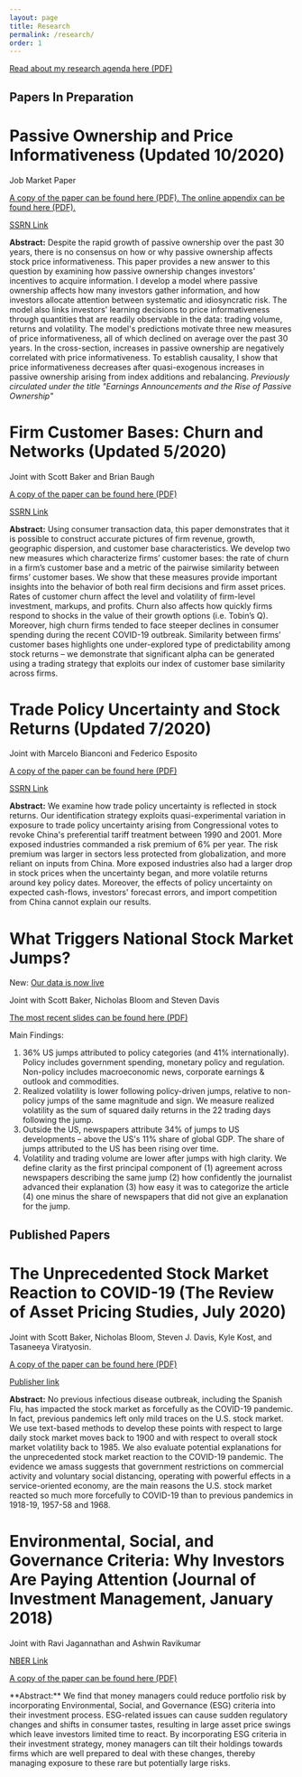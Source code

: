 ```yaml
---
layout: page
title: Research
permalink: /research/
order: 1
---
```


<p>
  <a href="/images/MS_research_agenda.pdf" target="_blank">
    Read about my research agenda here (PDF)
  </a>
</p>

## Papers In Preparation

# Passive Ownership and Price Informativeness (Updated 10/2020)
Job Market Paper

<p>
  <a href="/images/sammon_jmp.pdf" target="_blank">
    A copy of the paper can be found here (PDF).
  </a>   <a href="/images/sammon_jmp_appendix.pdf" target="_blank">
    The online appendix can be found here (PDF).
  </a>
</p>

<a href="https://papers.ssrn.com/sol3/papers.cfm?abstract_id=3694777" title="b1">SSRN Link</a>

**Abstract:** Despite the rapid growth of passive ownership over the past 30 years, there is no consensus on how or why passive ownership affects stock price informativeness.  This paper provides a new answer to this question by examining how passive ownership changes investors' incentives to acquire information.  I develop a model where passive ownership affects how many investors gather information, and how investors allocate attention between systematic and idiosyncratic risk.     The model also links investors' learning decisions to price informativeness through quantities that are readily observable in the data: trading volume, returns and volatility.  The model's predictions motivate three new measures of price informativeness, all of which declined on average over the past 30 years.  In the cross-section, increases in passive ownership are negatively correlated with price informativeness.  To establish causality, I show that price informativeness decreases after quasi-exogenous increases in passive ownership arising from index additions and rebalancing.
*Previously circulated under the title "Earnings Announcements and the Rise of Passive Ownership"*


# Firm Customer Bases: Churn and Networks (Updated 5/2020)

Joint with Scott Baker and Brian Baugh

<p>
  <a href="/images/fcb.pdf" target="_blank">
    A copy of the paper can be found here (PDF)
  </a>
</p>

<a href="https://papers.ssrn.com/sol3/papers.cfm?abstract_id=3605582" title="b1">SSRN Link</a>

**Abstract:**  Using consumer transaction data, this paper demonstrates that it is possible to construct accurate pictures of firm revenue, growth, geographic dispersion, and customer base characteristics. We develop two new measures which characterize firms’ customer bases: the rate of churn in a firm’s customer base and a metric of the pairwise similarity between firms’ customer bases. We show that these measures provide important insights into the behavior of both real firm decisions and firm asset prices. Rates of customer churn affect the level and volatility of firm-level investment, markups, and profits. Churn also affects how quickly firms respond to shocks in the value of their growth options (i.e. Tobin’s Q). Moreover, high churn firms tended to face steeper declines in consumer spending during the recent COVID-19 outbreak. Similarity between firms’ customer bases highlights one under-explored type of predictability among stock returns – we demonstrate that significant alpha can be generated using a trading strategy that exploits our index of customer base similarity across firms.


# Trade Policy Uncertainty and Stock Returns (Updated 7/2020)

Joint with Marcelo Bianconi and Federico Esposito

<p>
  <a href="/images/bes_trade.pdf" target="_blank">
    A copy of the paper can be found here (PDF)
  </a>
</p>

<a href="https://papers.ssrn.com/sol3/papers.cfm?abstract_id=3340700" title="b1">SSRN Link</a>

**Abstract:** We examine how trade policy uncertainty is reflected in stock returns. Our identification
strategy exploits quasi-experimental variation in exposure to trade policy uncertainty
arising from Congressional votes to revoke China's preferential tariff treatment between
1990 and 2001. More exposed industries commanded a risk premium of 6% per year.
The risk premium was larger in sectors less protected from globalization, and more
reliant on inputs from China. More exposed industries also had a larger drop in stock
prices when the uncertainty began, and more volatile returns around key policy dates.
Moreover, the effects of policy uncertainty on expected cash-flows, investors' forecast
errors, and import competition from China cannot explain our results.

# What Triggers National Stock Market Jumps? 

New: [Our data is now live](https://stockmarketjumps.com/)

Joint with Scott Baker, Nicholas Bloom and Steven Davis

<p>
  <a href="/images/big_jumps.pdf" target="_blank">
    The most recent slides can be found here (PDF)
  </a>
</p>

Main Findings: 
1) 36% US jumps attributed to policy categories (and 41% internationally).  Policy includes government spending, monetary policy and regulation.  Non-policy includes macroeconomic news, corporate earnings & outlook and commodities.
2) Realized volatility is lower following policy-driven jumps, relative to non-policy jumps of the same magnitude and sign.  We measure realized volatility as the sum of squared daily returns in the 22 trading days following the jump.
3) Outside the US, newspapers attribute 34% of jumps to US developments – above the US's 11% share of global GDP.  The share of jumps attributed to the US has been rising over time.
4) Volatility and trading volume are lower after jumps with high clarity.  We define clarity as the first principal component of (1) agreement across newspapers describing the same jump (2) how confidently the journalist advanced their explanation (3) how easy it was to categorize the article (4) one minus the share of newspapers that did not give an explanation for the jump.

## Published Papers

# The Unprecedented Stock Market Reaction to COVID-19 (The Review of Asset Pricing Studies, July 2020)

Joint with Scott Baker, Nicholas Bloom, Steven J. Davis, Kyle Kost, and Tasaneeya Viratyosin.  

<p>
  <a href="/images/unprecedented_6_2020.pdf" target="_blank">
    A copy of the paper can be found here (PDF)
  </a>
</p>

<p>
  <a href="https://academic.oup.com/raps/advance-article/doi/10.1093/rapstu/raaa008/5873533" target="_blank">
    Publisher link
  </a>
</p>


**Abstract:** No previous infectious disease outbreak, including the Spanish Flu, has impacted the stock market as forcefully as the COVID-19 pandemic. In fact, previous pandemics left only mild traces on the U.S. stock market. We use text-based methods to develop these points with respect to large daily stock market moves back to 1900 and with respect to overall stock market volatility back to 1985. We also evaluate potential explanations for the unprecedented stock market reaction to the COVID-19 pandemic. The evidence we amass suggests that government restrictions on commercial activity and voluntary social distancing, operating with powerful effects in a service-oriented economy, are the main reasons the U.S. stock market reacted so much more forcefully to COVID-19 than to previous pandemics in 1918-19, 1957-58 and 1968.

# Environmental, Social, and Governance Criteria: Why Investors Are Paying Attention (Journal of Investment Management, January 2018)

Joint with Ravi Jagannathan and Ashwin Ravikumar

<a href="https://www.nber.org/papers/w24063" title="b1">NBER Link</a>

<p>
  <a href="/images/ESG_9_5_2017.pdf" target="_blank">
    A copy of the paper can be found here (PDF)
  </a>
</p>
**Abstract:** We find that money managers could reduce portfolio risk by incorporating Environmental, Social, and Governance (ESG) criteria into their investment process. ESG-related issues can cause sudden regulatory changes and shifts in consumer tastes, resulting in large asset price swings which leave investors limited time to react. By incorporating ESG criteria in their investment strategy, money managers can tilt their holdings towards firms which are well prepared to deal with these changes, thereby managing exposure to these rare but potentially large risks.
